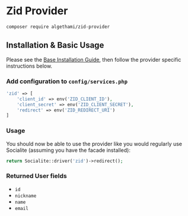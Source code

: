 # Zid Provider

```bash
composer require algethami/zid-provider
```

## Installation & Basic Usage

Please see the [Base Installation Guide](https://socialiteproviders.com/usage/), then follow the provider specific instructions below.

### Add configuration to `config/services.php`

```php
'zid' => [
    'client_id' => env('ZID_CLIENT_ID'),
    'client_secret' => env('ZID_CLIENT_SECRET'),
    'redirect' => env('ZID_REDIRECT_URI')
]
```

### Usage

You should now be able to use the provider like you would regularly use Socialite (assuming you have the facade installed):

```php
return Socialite::driver('zid')->redirect();
```

### Returned User fields

- ``id``
- ``nickname``
- ``name``
- ``email``